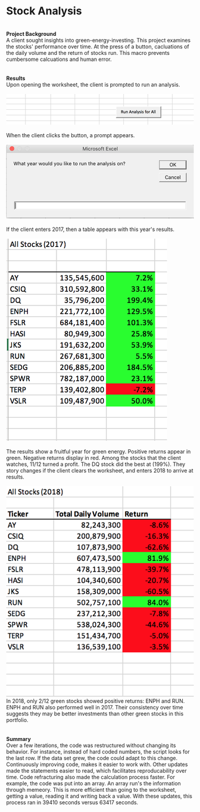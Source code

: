 # Stock Analysis
  \
**Project Background**\
A client sought insights into green-energy-investing. This project examines the stocks' performance over time. At the press of a button, cacluations of the daily volume and the return of stocks run. This macro prevents cumbersome calcuations and human error.\
  \
  \
**Results**\
Upon opening the worksheet, the client is prompted to run an analysis.\
  \
![Run%20Analysis%20Image](https://github.com/dagibbins186/Stock_Analysis/blob/main/Resources/Run%20Analysis%20Image.png)\
  \
When the client clicks the button, a prompt appears.\
  \
![Prompt](https://github.com/dagibbins186/Stock_Analysis/blob/main/Resources/Prompt.png)\
  \
If the client enters 2017, then a table appears with this year's results.\
  \
![2017_Analysis_Results](https://github.com/dagibbins186/Stock_Analysis/blob/main/Resources/2017_Analysis_Results.png)\
  \
The results show a fruitful year for green energy. Positive returns appear in green. Negative returns display in red. Among the stocks that the client watches, 11/12 turned a profit. The DQ stock did the best at (199%). They story changes if the client clears the worksheet, and enters 2018 to arrive at results.\
  \
![2018_Analysis_Results](https://github.com/dagibbins186/Stock_Analysis/blob/main/Resources/2018_Analysis_Results.png)
  \
In 2018, only 2/12 green stocks showed positive returns: ENPH and RUN. ENPH and RUN also performed well in 2017. Their consistency over time suggests they may be better investments than other green stocks in this portfolio.\
  \
  \
**Summary**\
Over a few iterations, the code was restructured without changing its behavior. For instance, instead of hard coded numbers, the script looks for the last row. If the data set grew, the code could adapt to this change. Continuously improving code, makes it easier to work with. Other updates made the statements easier to read, which facilitates reproducability over time. Code refracturing also made the calculation process faster. For example, the code was put into an array. An array run's the information through memeory. This is more efficient than going to the worksheet, getting a value, reading it and writing back a value. With these updates, this process ran in 39410 seconds versus 63417 seconds.
